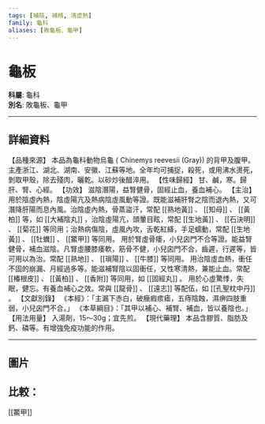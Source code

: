 ```yaml
---
tags: [補陰, 補精, 清虛熱]
family: 龜科
aliases: [敗龜板、龜甲]
---
```


# 龜板

**科屬**: 龜科  
**別名**: 敗龜板、龜甲  

---

## 詳細資料
【品種來源】
本品為龜科動物烏龜 (
Chinemys reevesii
(Gray)) 的背甲及腹甲。主產浙江、湖北、湖南、安徽、江蘇等地。全年均可捕捉，殺死，或用沸水燙死，剝取甲殼，除去殘肉，曬乾。以砂炒後醋淬用。
【性味歸經】
甘、鹹，寒。歸肝、腎、心經。
【功效】
滋陰潛陽，益腎健骨，固經止血，養血補心。
【主治】
用於陰虛內熱，陰虛陽亢及熱病陰虛風動等證。既能滋補肝腎之陰而退內熱，又可潛降肝陽而息內風。治陰虛內熱，骨蒸盜汗，常配 [[熟地黃]] 、 [[知母]] 、 [[黃柏]] 等，如 [[大補陰丸]] ，治陰虛陽亢，頭暈目眩，常配 [[生地黃]] 、 [[石決明]] 、 [[菊花]] 等同用；治熱病傷陰，虛風內攻，舌乾紅絳，手足蠕動，常配 [[生地黃]] 、 [[牡蠣]] 、 [[鱉甲]] 等同用。
用於腎虛骨痿，小兒囟門不合等證。能益腎健骨，補血滋陰。凡腎虛腰膝痿軟，筋骨不健，小兒囟門不合，齒遲，行遲等，皆可用以為治。常配 [[熟地]] 、 [[瑣陽]] 、 [[牛膝]] 等同用。
用治陰虛血熱，衝任不固的崩漏、月經過多等。能滋補腎陰以固衝任，又性寒清熱，兼能止血。常配 [[椿根皮]] 、 [[黃柏]] 、 [[香附]] 等同用，如 [[固經丸]] 。
用於心虛驚悸，失眠，健忘。有養血補心之效。常與 [[龍骨]] 、 [[遠志]] 等配伍，如 [[孔聖枕中丹]] 。
【文獻別錄】
《本經》：「主漏下赤白，破癥瘕痎瘧，五痔陰蝕，濕痹四肢重弱，小兒囟門不合。」
《本草綱目》：「其甲以補心、補腎、補血，皆以養陰也。」
【用法用量】
入湯劑，15～30g；宜先煎。
【現代藥理】
本品含膠質、脂肪及鈣、磷等。有增強免疫功能的作用。

---

## 圖片
## 比較：
[[鱉甲]]
